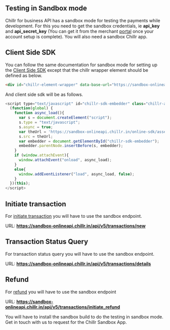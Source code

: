 ## Testing in Sandbox mode

Chillr for business API has a sandbox mode for testing the payments while  development. For this you need to get the sandbox credentials, ie **api_key** and **api_secret_key** (You can get it from the merchant [portal](https://sandbox-merchants.chillr.in/merchant_sessions/new) once your account setup is complete). You will also need a sandbox Chillr app.

## Client Side SDK
You can follow the same documentation for sandbox mode for setting up the [Client Side SDK](client_side_sdk.md) except that the chillr wrapper element should be defined as below.

```html
<div id="chillr-element-wrapper" data-base-url="https://sandbox-onlineapi.chillr.in"></div>
```
And client side sdk will be as follows.

```javascript
<script type="text/javascript" id="chillr-sdk-embedder" class="chillr-async-script-loader">
  (function(global) {
    function async_load(){
      var s = document.createElement("script");
      s.type = "text/javascript";
      s.async = true;
      var theUrl = 'https://sandbox-onlineapi.chillr.in/online-sdk/assets/js/init.min.js';
      s.src = theUrl;
      var embedder = document.getElementById("chillr-sdk-embedder");
      embedder.parentNode.insertBefore(s, embedder);
    }
    if (window.attachEvent){
      window.attachEvent("onload", async_load);
    }
    else{
      window.addEventListener("load", async_load, false);
    }
  })(this);
</script>
```

## Initiate transaction
For [initiate transaction](initiate_transaction.md) you will have to use the sandbox endpoint.

URL: **https://sandbox-onlineapi.chillr.in/api/v5/transactions/new**

## Transaction Status Query
For transaction status query you will have to use the sandbox endpoint.

URL: **https://sandbox-onlineapi.chillr.in/api/v5/transactions/details**

## Refund 
For [refund](refund.md) you will have to use the sandbox endpoint

URL: **https://sandbox-onlineapi.chillr.in/api/v5/transactions/initiate_refund**

You will have to install the sandbox build to do the testing in sandbox  mode. Get in touch with us to request for the Chillr Sandbox App.

